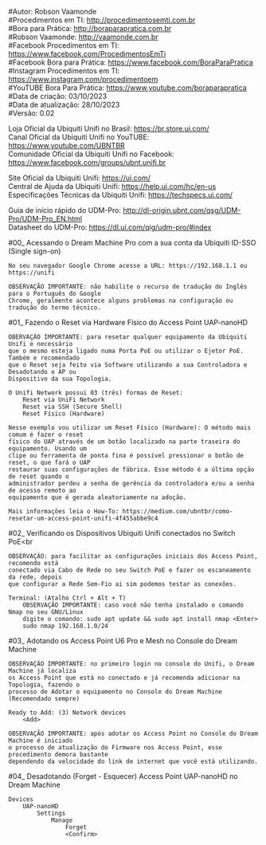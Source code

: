 #Autor: Robson Vaamonde<br>
#Procedimentos em TI: http://procedimentosemti.com.br<br>
#Bora para Prática: http://boraparapratica.com.br<br>
#Robson Vaamonde: http://vaamonde.com.br<br>
#Facebook Procedimentos em TI: https://www.facebook.com/ProcedimentosEmTi<br>
#Facebook Bora para Prática: https://www.facebook.com/BoraParaPratica<br>
#Instagram Procedimentos em TI: https://www.instagram.com/procedimentoem<br>
#YouTUBE Bora Para Prática: https://www.youtube.com/boraparapratica<br>
#Data de criação: 03/10/2023<br>
#Data de atualização: 28/10/2023<br>
#Versão: 0.02

Loja Oficial da Ubiquiti Unifi no Brasil: https://br.store.ui.com/<br>
Canal Oficial da Ubiquiti Unifi no YouTUBE: https://www.youtube.com/UBNTBR<br>
Comunidade Oficial da Ubiquiti Unifi no Facebook: https://www.facebook.com/groups/ubnt.unifi.br

Site Oficial da Ubiquiti Unifi: https://ui.com/<br>
Central de Ajuda da Ubiquiti Unifi: https://help.ui.com/hc/en-us<br>
Especificações Técnicas da Ubiquiti Unifi: https://techspecs.ui.com/

Guia de início rápido do UDM-Pro: http://dl-origin.ubnt.com/qsg/UDM-Pro/UDM-Pro_EN.html<br>
Datasheet do UDM-Pro: https://dl.ui.com/qig/udm-pro/#index

#00_ Acessando o Dream Machine Pro com a sua conta da Ubiquiti ID-SSO (Single sign-on)<br>

	No seu navegador Google Chrome acesse a URL: https://192.168.1.1 ou https://unifi
	
	OBSERVAÇÃO IMPORTANTE: não habilite o recurso de tradução do Inglês para o Português do Google
	Chrome, geralmente acontece alguns problemas na configuração ou tradução do termo técnico.

#01_ Fazendo o Reset via Hardware Físico do Access Point UAP-nanoHD<br>

	OBERVAÇÃO IMPORTANTE: para resetar qualquer equipamento da Ubiquiti Unifi e necessário
	que o mesmo esteja ligado numa Porta PoE ou utilizar o Ejetor PoE. Também e recomendado
	que o Reset seja feito via Software utilizando a sua Controladora e Desadotando o AP ou
	Dispositivo da sua Topologia.

	O Unifi Network possui 03 (três) formas de Reset:
		Reset via UniFi Network
		Reset via SSH (Secure Shell)
		Reset Físico (Hardware)
	
	Nesse exemplo vou utilizar um Reset Físico (Hardware): O método mais comum é fazer o reset 
	físico do UAP através de um botão localizado na parte traseira do equipamento. Usando um 
	clipe ou ferramenta de ponta fina é possível pressionar o botão de reset, o que fará o UAP 
	restaurar suas configurações de fábrica. Esse método é a última opção de reset quando o 
	administrador perdeu a senha de gerência da controladora e/ou a senha de acesso remoto ao 
	equipamento que é gerada aleatoriamente na adoção.

	Mais informações leia o How-To: https://medium.com/ubntbr/como-resetar-um-access-point-unifi-4f455abbe9c4

#02_ Verificando os Dispositivos Ubiquiti Unifi conectados no Switch PoE<br
	
	OBSERVAÇÃO: para facilitar as configurações iniciais dos Access Point, recomendo está
	conectado via Cabo de Rede no seu Switch PoE e fazer os escaneamento da rede, depois
	que configurar a Rede Sem-Fio ai sim podemos testar as conexões.

	Terminal: (Atalho Ctrl + Alt + T)
		OBSERVAÇÃO IMPORTANTE: caso você não tenha instalado o comando Nmap no seu GNU/Linux
		digite o comando: sudo apt update && sudo apt install nmap <Enter>
		sudo nmap 192.168.1.0/24

#03_ Adotando os Access Point U6 Pro e Mesh no Console do Dream Machine<br>

	OBSERVAÇÃO IMPORTANTE: no primeiro login no console do Unifi, o Dream Machine já localiza
	os Access Point que está no conectado e já recomenda adicionar na Topologia, fazendo o 
	processo de Adotar o equipamento no Console do Dream Machine (Recomendado sempre)

	Ready to Add: (3) Network devices
		<Add>

	OBSERVAÇÃO IMPORTANTE: após adotar os Access Point no Console do Dream Machine é iniciado
	o processo de atualização do Firmware nos Access Point, esse procedimento demora bastante 
	dependendo da velocidade do link de internet que você está utilizando.

#04_ Desadotando (Forget - Esquecer) Access Point UAP-nanoHD no Dream Machine<br>

	Devices
		UAP-nanoHD
			Settings
				Manage
					Forget
					<Confirm>